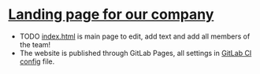 # [Landing page for our company](https://tddc88-company-2-2020.gitlab-pages.liu.se/deploy/)

- TODO [index.html](index.html) is main page to edit, add text and add all members of the team!
- The website is published through GitLab Pages, all settings in [GitLab CI config](../.gitlab-ci.yml) file.